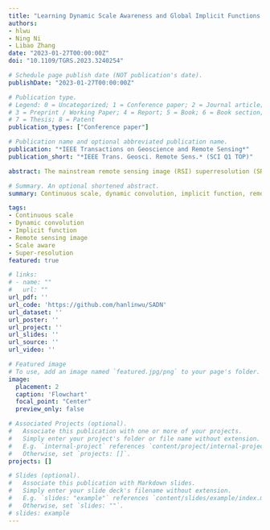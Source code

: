 ```yaml
---
title: "Learning Dynamic Scale Awareness and Global Implicit Functions for Continuous-Scale Super-Resolution of Remote Sensing Images"
authors:
- hlwu
- Ning Ni
- Libao Zhang
date: "2023-01-27T00:00:00Z"
doi: "10.1109/TGRS.2023.3240254"

# Schedule page publish date (NOT publication's date).
publishDate: "2023-01-27T00:00:00Z"

# Publication type.
# Legend: 0 = Uncategorized; 1 = Conference paper; 2 = Journal article;
# 3 = Preprint / Working Paper; 4 = Report; 5 = Book; 6 = Book section;
# 7 = Thesis; 8 = Patent
publication_types: ["Conference paper"]

# Publication name and optional abbreviated publication name.
publication: "*IEEE Transactions on Geoscience and Remote Sensing*"
publication_short: "*IEEE Trans. Geosci. Remote Sens.* (SCI Q1 TOP)"

abstract: The mainstream remote sensing image (RSI) superresolution (SR) algorithms treat tasks with different scale factors independently, and a single model can only process a fixed integer scale factor. However, in practical applications, it is important to continuously super-resolve RSIs to multiple resolutions, as different resolutions present various levels of detail. Retraining the model for each scale factor consumes huge computational resources and storage space. Existing continuous-scale SR models employ static convolutions, and most are designed for natural scenes, ignoring dynamic feature extraction needs for different scale factors and the inherent properties of RSIs. In addition, efficiently obtaining the continuous representation of RSIs and avoiding the artifacts of RSI SR results is still a challenging problem. To address the above problems, we propose a scale-aware dynamic network (SADN) for RSI continuous-scale SR. First, we devise a scale-aware dynamic convolutional (SAD-Conv) layer to handle the strong randomness of the RSI textural distribution and achieve dynamic feature extraction according to scale factors. Second, we devise a continuous-scale upsampling module (CSUM) with the multi-bilinear global implicit function (MBGIF) for any-scale upsampling. The CSUM constructs multiple feature spaces with asymptotic resolutions to approximate the continuous representation of an image, and then, the MBGIF makes full use of multiresolution features to map arbitrary coordinates to spectral values. We evaluate our SADN using various benchmarks, and the experimental results show that the CSUM can efficiently achieve continuous-scale upsampling while maintaining excellent objective and visual performance. Moreover, our SADN uses fewer parameters and even outperforms the state-of-theart fixed-scale SR methods. The source code is available at https://github.com/hanlinwu/SADN.

# Summary. An optional shortened abstract.
summary: Continuous scale, dynamic convolution, implicit function, remote sensing image (RSI), scale aware, superresolution (SR).

tags:
- Continuous scale
- Dynamic convolution
- Implicit function
- Remote sensing image
- Scale aware
- Super-resolution
featured: true

# links:
# - name: ""
#   url: ""
url_pdf: ''
url_code: 'https://github.com/hanlinwu/SADN'
url_dataset: ''
url_poster: ''
url_project: ''
url_slides: ''
url_source: ''
url_video: ''

# Featured image
# To use, add an image named `featured.jpg/png` to your page's folder. 
image:
  placement: 2
  caption: 'Flowchart'
  focal_point: "Center"
  preview_only: false

# Associated Projects (optional).
#   Associate this publication with one or more of your projects.
#   Simply enter your project's folder or file name without extension.
#   E.g. `internal-project` references `content/project/internal-project/index.md`.
#   Otherwise, set `projects: []`.
projects: []

# Slides (optional).
#   Associate this publication with Markdown slides.
#   Simply enter your slide deck's filename without extension.
#   E.g. `slides: "example"` references `content/slides/example/index.md`.
#   Otherwise, set `slides: ""`.
# slides: example
---
```


<!-- {{% callout note %}}
Click the *Cite* button above to demo the feature to enable visitors to import publication metadata into their reference management software.
{{% /callout %}}

{{% callout note %}}
Create your slides in Markdown - click the *Slides* button to check out the example.
{{% /callout %}}

Supplementary notes can be added here, including [code, math, and images](https://wowchemy.com/docs/writing-markdown-latex/). -->
